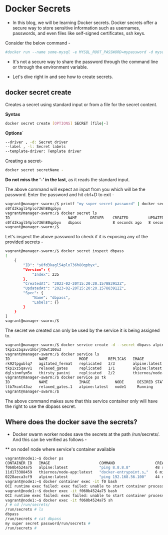 # Docker Secrets

- In this blog, we will be learning Docker secrets. Docker secrets offer a secure way to store sensitive information such as usernames, passwords, and even files like self-signed certificates, ssh keys.

Consider the below command -

```bash
#docker run --name some-mysql -e MYSQL_ROOT_PASSWORD=mypassword -d mysql:tag
```

- It's not a secure way to share the password through the command line or through the environment variable.

- Let's dive right in and see how to create secrets.

## docker secret create

Creates a secret using standard input or from a file for the secret content.

**Syntax**

```bash
docker secret create [OPTIONS] SECRET [file|-]
```

**Options**`

```bash
--driver , -d: Secret driver
--label , -l: Secret labels
--template-driver: Template driver
```

Creating a secret-

```bash
docker secret secretName -
```

**Do not miss the ‘-’ in the last**, as it reads the standard input.

The above command will expect an input from you which will be the password. Enter the password and hit ctrl+D to exit -

```bash
vagrant@manager-swarm:/$ printf "my super secret password" | docker secret create dbpass -
s0fd3kagl54plo736h80qpbyx
vagrant@manager-swarm:/$ docker secret ls
ID                          NAME      DRIVER    CREATED         UPDATED
s0fd3kagl54plo736h80qpbyx   dbpass              8 seconds ago   8 seconds ago
vagrant@manager-swarm:/$
```

Let's inspect the above password to check if it is exposing any of the provided secrets -

```bash
vagrant@manager-swarm:/$ docker secret inspect dbpass
[
    {
        "ID": "s0fd3kagl54plo736h80qpbyx",
        "Version": {
            "Index": 235
        },
        "CreatedAt": "2023-02-20T15:20:20.157883912Z",
        "UpdatedAt": "2023-02-20T15:20:20.157883912Z",
        "Spec": {
            "Name": "dbpass",
            "Labels": {}
        }
    }
]
vagrant@manager-swarm:/$
```

The secret we created can only be used by the service it is being assigned to.

```bash
vagrant@manager-swarm:/$ docker service create -d --secret dbpass alpine ping 8.8.8.8
tkp1xz5qavv1hbrjt0wt100u3
vagrant@manager-swarm:/$ docker service ls
ID             NAME              MODE         REPLICAS   IMAGE                      PORTS
rk92tpgublq7   agitated_fermat   replicated   3/3        alpine:latest
tkp1xz5qavv1   relaxed_gates     replicated   1/1        alpine:latest
dglsinmfym5x   thirsty_panini    replicated   2/2        thiernos/node-app:latest
vagrant@manager-swarm:/$ docker service ps tk
ID             NAME              IMAGE           NODE      DESIRED STATE   CURRENT STATE            ERROR     PORTS
ltb7kcml43uz   relaxed_gates.1   alpine:latest   node1     Running         Running 23 seconds ago
vagrant@manager-swarm:/$
```

The above command makes sure that this service container only will have the right to use the dbpass secret.

## Where does the docker save the secrets?

- Docker swarm worker nodes save the secrets at the path /run/secrets/. And this can be verified as follows -

\*\* on node1 node where service's container available

```bash
vagrant@node1:~$ docker ps
CONTAINER ID   IMAGE                      COMMAND                  CREATED          STATUS          PORTS      NAMES
f060b4524a75   alpine:latest              "ping 8.8.8.8"           48 seconds ago   Up 46 seconds              relaxed_gates.1.ltb7kcml43uzckic25hvy0189
11d173388459   thiernos/node-app:latest   "docker-entrypoint.s…"   6 minutes ago    Up 6 minutes    5000/tcp   thirsty_panini.2.y39n4rkmfn51wtgyfv658sc6d
0228aeca3cf9   alpine:latest              "ping 192.168.56.100"    44 minutes ago   Up 44 minutes              agitated_fermat.1.xc7qzud5srtm6o77dkf3g8kv1
vagrant@node1:~$ docker container exec -it f0 bash
OCI runtime exec failed: exec failed: unable to start container process: exec: "bash": executable file not found in $PATH: unknown
vagrant@node1:~$ docker exec -it f060b4524a75 bash
OCI runtime exec failed: exec failed: unable to start container process: exec: "bash": executable file not found in $PATH: unknown
vagrant@node1:~$ docker exec -it f060b4524a75 sh
/ # cd /run/secrets/
/run/secrets # ls
dbpass
/run/secrets # cat dbpass
my super secret password/run/secrets #
/run/secrets #
```
